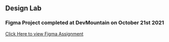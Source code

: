 ## Design Lab

### Figma Project completed at DevMountain on October 21st 2021

[Click Here to view Figma Assignment](https://www.figma.com/file/WGj5bXUC6wGp5I8RMFZaq0/Singularity-Vacuums?node-id=0%3A1)
